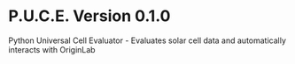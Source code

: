 # P.U.C.E. Version 0.1.0
Python Universal Cell Evaluator - Evaluates solar cell data and automatically interacts with OriginLab
